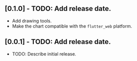## [0.1.0] - TODO: Add release date.

* Add drawing tools.
* Make the chart compatible with the `flutter_web` platform.

## [0.0.1] - TODO: Add release date.

* TODO: Describe initial release.